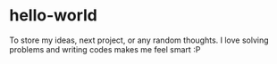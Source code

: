 # hello-world
To store my ideas, next project, or any random thoughts.
I love solving problems and writing codes makes me feel smart :P
